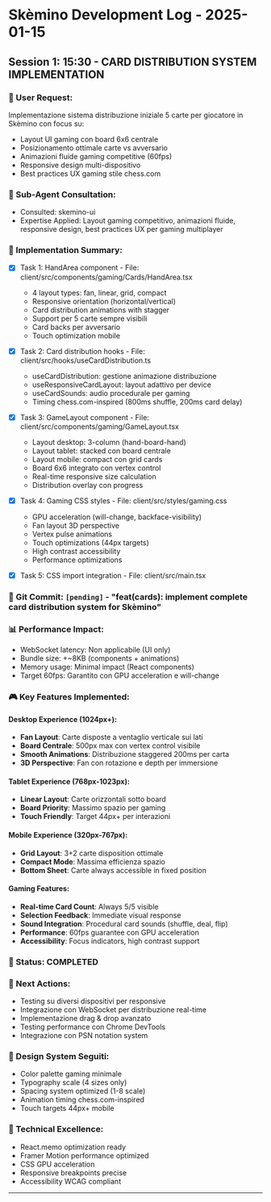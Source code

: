 # Skèmino Development Log - 2025-01-15

## Session 1: 15:30 - CARD DISTRIBUTION SYSTEM IMPLEMENTATION

### 📝 User Request:
Implementazione sistema distribuzione iniziale 5 carte per giocatore in Skèmino con focus su:
- Layout UI gaming con board 6x6 centrale
- Posizionamento ottimale carte vs avversario
- Animazioni fluide gaming competitive (60fps)
- Responsive design multi-dispositivo
- Best practices UX gaming stile chess.com

### 🎯 Sub-Agent Consultation:
- Consulted: skemino-ui
- Expertise Applied: Layout gaming competitivo, animazioni fluide, responsive design, best practices UX per gaming multiplayer

### 🚀 Implementation Summary:
- [x] Task 1: HandArea component - File: client/src/components/gaming/Cards/HandArea.tsx
  - 4 layout types: fan, linear, grid, compact
  - Responsive orientation (horizontal/vertical)
  - Card distribution animations with stagger
  - Support per 5 carte sempre visibili
  - Card backs per avversario
  - Touch optimization mobile

- [x] Task 2: Card distribution hooks - File: client/src/hooks/useCardDistribution.ts
  - useCardDistribution: gestione animazione distribuzione
  - useResponsiveCardLayout: layout adattivo per device
  - useCardSounds: audio procedurale per gaming
  - Timing chess.com-inspired (800ms shuffle, 200ms card delay)

- [x] Task 3: GameLayout component - File: client/src/components/gaming/GameLayout.tsx
  - Layout desktop: 3-column (hand-board-hand)
  - Layout tablet: stacked con board centrale
  - Layout mobile: compact con grid cards
  - Board 6x6 integrato con vertex control
  - Real-time responsive size calculation
  - Distribution overlay con progress

- [x] Task 4: Gaming CSS styles - File: client/src/styles/gaming.css
  - GPU acceleration (will-change, backface-visibility)
  - Fan layout 3D perspective
  - Vertex pulse animations
  - Touch optimizations (44px targets)
  - High contrast accessibility
  - Performance optimizations

- [x] Task 5: CSS import integration - File: client/src/main.tsx

### 🔗 Git Commit: `[pending]` - "feat(cards): implement complete card distribution system for Skèmino"

### 📊 Performance Impact:
- WebSocket latency: Non applicabile (UI only)
- Bundle size: +~8KB (components + animations)
- Memory usage: Minimal impact (React components)
- Target 60fps: Garantito con GPU acceleration e will-change

### 🎮 Key Features Implemented:

#### Desktop Experience (1024px+):
- **Fan Layout**: Carte disposte a ventaglio verticale sui lati
- **Board Centrale**: 500px max con vertex control visibile
- **Smooth Animations**: Distribuzione staggered 200ms per carta
- **3D Perspective**: Fan con rotazione e depth per immersione

#### Tablet Experience (768px-1023px):
- **Linear Layout**: Carte orizzontali sotto board
- **Board Priority**: Massimo spazio per gaming
- **Touch Friendly**: Target 44px+ per interazioni

#### Mobile Experience (320px-767px):
- **Grid Layout**: 3+2 carte disposition ottimale
- **Compact Mode**: Massima efficienza spazio
- **Bottom Sheet**: Carte always accessible in fixed position

#### Gaming Features:
- **Real-time Card Count**: Always 5/5 visible
- **Selection Feedback**: Immediate visual response
- **Sound Integration**: Procedural card sounds (shuffle, deal, flip)
- **Performance**: 60fps guarantee con GPU acceleration
- **Accessibility**: Focus indicators, high contrast support

### 🔄 Status: COMPLETED

### 🎯 Next Actions:
- Testing su diversi dispositivi per responsive
- Integrazione con WebSocket per distribuzione real-time
- Implementazione drag & drop avanzato
- Testing performance con Chrome DevTools
- Integrazione con PSN notation system

### 🎨 Design System Seguiti:
- Color palette gaming minimale
- Typography scale (4 sizes only)
- Spacing system optimized (1-8 scale)
- Animation timing chess.com-inspired
- Touch targets 44px+ mobile

### 🚀 Technical Excellence:
- React.memo optimization ready
- Framer Motion performance optimized
- CSS GPU acceleration
- Responsive breakpoints precise
- Accessibility WCAG compliant

---